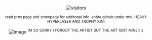 <div align="center">

![visitors](https://visitor-badge.laobi.icu/badge?page_id=happyst4rs.stars&left_color=black&right_color=darkblue&left_text=TARGETS%20SPOTTED)
 
  
  <sup> read prns page and strawpage for additonal info. entire github under rmk. HEAVY HYPERLASER AND TROPHY KIN! <sup> 

![image](https://github.com/user-attachments/assets/ebd688cf-ecbd-41b4-adf3-9fd801caba27)
<sup> IM SO SORRY I FORGOT THE ARTIST BUT THE ART ISNT MINE!! :( <sup>
<!--
**happyst4rs/star** is a ✨ _special_ ✨ repository because its `README.md` (this file) appears on your GitHub profile.

Here are some ideas to get you started:

- 🔭 I’m currently working on ...
- 🌱 I’m currently learning ...
- 👯 I’m looking to collaborate on ...
- 🤔 I’m looking for help with ...
- 💬 Ask me about ...
- 📫 How to reach me: ...
- 😄 Pronouns: ...
- ⚡ Fun fact: ...
-->
